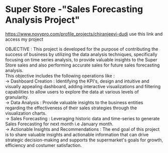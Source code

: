 # Super Store -"Sales Forecasting Analysis Project"                                                                                                                   
https://www.novypro.com/profile_projects/chiranjeevi-dudi use this link and access my project                                                                         

OBJECTIVE : This project is developed for the purpose of contributing the success of business by utilizing the data analysis techniques, specifically focusing on time series analysis, to provide valuable insights to the Super Store sales and also performing accurate sales for future sales forecasting analysis.                                                                                                                                                              
This objective includes the following operations like :                                                                                                              
-> Dashboard Creation : Identifying the KPI's, design and intuitive and visually appealing dashboard, adding interactive visualizations and filtering capabilities to allow users to explore the data at various levels of granularity.                                                                                                     
-> Data Analysis : Provide valuable insights to the business entities regarding the effectiveness of their sales strategies through the visualization charts.         
-> Sales Forecasting : Leveraging historic data and time-series to generate Sales Forecasting for next month i.e January month.                                      
-> Actionable Insights and Recommendations : The end goal of this project is to share valuable insights and actionable information that can drive strategic decision-making and supports the supermarket's goals for growth, efficiency and costumer satisfaction.
